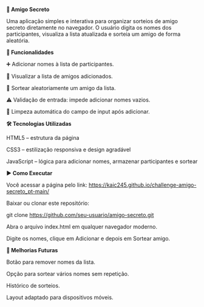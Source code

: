 **🎁 Amigo Secreto**

Uma aplicação simples e interativa para organizar sorteios de amigo secreto diretamente no navegador.
O usuário digita os nomes dos participantes, visualiza a lista atualizada e sorteia um amigo de forma aleatória.

**🚀 Funcionalidades**

➕ Adicionar nomes à lista de participantes.

📜 Visualizar a lista de amigos adicionados.

🎲 Sortear aleatoriamente um amigo da lista.

⚠️ Validação de entrada: impede adicionar nomes vazios.

🧹 Limpeza automática do campo de input após adicionar.

**🛠️ Tecnologias Utilizadas**

HTML5 – estrutura da página

CSS3 – estilização responsiva e design agradável

JavaScript – lógica para adicionar nomes, armazenar participantes e sortear

**▶️ Como Executar**

Você acessar a página pelo link: https://kaic245.github.io/challenge-amigo-secreto_pt-main/

Baixar ou clonar este repositório:

git clone https://github.com/seu-usuario/amigo-secreto.git

Abra o arquivo index.html em qualquer navegador moderno.

Digite os nomes, clique em Adicionar e depois em Sortear amigo.

**📌 Melhorias Futuras**

Botão para remover nomes da lista.

Opção para sortear vários nomes sem repetição.

Histórico de sorteios.

Layout adaptado para dispositivos móveis.
